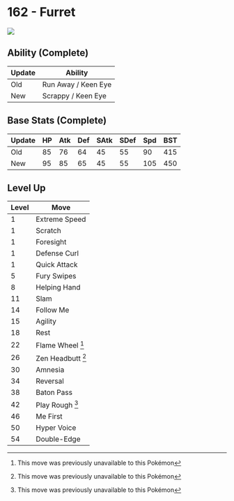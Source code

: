 # 162 - Furret
![][162]

## Ability (Complete)

Update | Ability
---    | ---
Old    | Run Away / Keen Eye
New    | Scrappy / Keen Eye

## Base Stats (Complete)

Update | HP | Atk | Def | SAtk | SDef | Spd | BST
---    | ---| --- | --- | ---  | ---  | --- | ---
Old    | 85 |  76 |  64 |  45  |  55  |  90  |  415
New    | 95 |  85 |  65 |  45  |  55  |  105  |  450

## Level Up

Level | Move
---   | ---
  1   | Extreme Speed
  1   | Scratch
  1   | Foresight
  1   | Defense Curl
  1   | Quick Attack
  5   | Fury Swipes
  8   | Helping Hand
 11   | Slam
 14   | Follow Me
 15   | Agility
 18   | Rest
 22   | Flame Wheel [^1]
 26   | Zen Headbutt [^1]
 30   | Amnesia
 34   | Reversal
 38   | Baton Pass
 42   | Play Rough [^1]
 46   | Me First
 50   | Hyper Voice
 54   | Double-Edge



[162]: ../img/pokemon/162.png

[^1]: This move was previously unavailable to this Pokémon